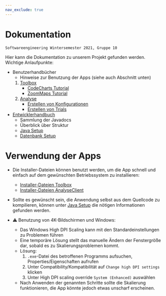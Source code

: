 ```yaml
---
nav_exclude: true
---
```


# Dokumentation
`Softwareengineering Wintersemester 2021, Gruppe 10`

Hier kann die Dokumentation zu unserem Projekt gefunden werden.
Wichtige Anlaufpunkte:
* Benutzerhandbücher
    * Hinweise zur Benutzung der Apps (siehe auch Abschnitt unten)
    1. [Toolbox](toolbox/index.md)
        * [CodeCharts Tutorial](toolbox/codecharts.md)
        * [ZoomMaps Tutorial](toolbox/zoommaps.md)
    1. [Analyse](analyse/index.md)
        * [Erstellen von Konfigurationen](analyse/konfigurator/konfigurationen.md)
        * [Erstellen von Trials](analyse/trials/index.md)
* [Entwicklerhandbuch](java/java.md)
    * Sammlung der Javadocs
    * Überblick über Struktur
    * [Java Setup](java/java.md)
    * [Datenbank Setup](setup.md)

# Verwendung der Apps
* Die Installer-Dateien können benutzt werden, um die App schnell und einfach auf dem gewünschten Betriebssystem zu installieren:
    * [Installer-Dateien Toolbox](https://github.com/weichware10/toolbox/releases/latest)
    * [Installer-Dateien AnalyseClient](https://github.com/weichware10/toolbox/releases/latest)
* Sollte es gewünscht sein, die Anwendung selbst aus dem Quellcode zu kompilieren, können unter [Java Setup](java/java.md) die nötigen Informationen gefunden werden.

* ⚠️ Benutzung von 4K-Bildschirmen und Windows:
    * Das Windows High DPI Scaling kann mit den Standardeinstellungen zu Problemen führen
    * Eine temporäre Lösung stellt das manuelle Ändern der Fenstergröße dar, sobald es zu Skalierungsproblemen kommt.
    * Lösung:
        1. `.exe`-Datei des betroffenen Programms aufsuchen, Properties/Eigenschaften aufrufen
        1. Unter Compatibility/Kompatibilität auf `Change high DPI settings` klicken
        1. Unter High DPI scaling override `System (Enhanced)` auswählen
    * Nach Anwenden der genannten Schritte sollte die Skalierung funktionieren, die App könnte jedoch etwas unscharf erscheinen.
